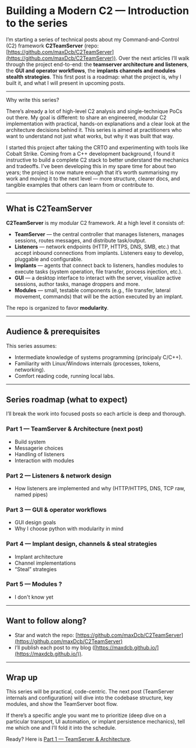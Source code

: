 # Building a Modern C2 — Introduction to the series

I’m starting a series of technical posts about my Command-and-Control (C2) framework **C2TeamServer** (repo: [https://github.com/maxDcb/C2TeamServer](https://github.com/maxDcb/C2TeamServer)). Over the next articles I’ll walk through the project end-to-end: the **teamserver architecture and listeners**, the **GUI and operator workflows**, the **implants channels and modules stealth strategies**. This first post is a roadmap: what the project is, why I built it, and what I will present in upcoming posts.

---

Why write this series?

There’s already a lot of high-level C2 analysis and single-technique PoCs out there. My goal is different: to share an engineered, modular C2 implementation with practical, hands-on explanations and a clear look at the architecture decisions behind it. This series is aimed at practitioners who want to understand not just what works, but why it was built that way.

I started this project after taking the CRTO and experimenting with tools like Cobalt Strike. Coming from a C++ development background, I found it instructive to build a complete C2 stack to better understand the mechanics and tradeoffs. I’ve been developing this in my spare time for about two years; the project is now mature enough that it’s worth summarising my work and moving it to the next level — more structure, clearer docs, and tangible examples that others can learn from or contribute to.

---

## What is **C2TeamServer** 

**C2TeamServer** is my modular C2 framework. At a high level it consists of:

* **TeamServer** — the central controller that manages listeners, manages sessions, routes messages, and distribute task/output.
* **Listeners** — network endpoints (HTTP, HTTPS, DNS, SMB, etc.) that accept inbound connections from implants. Listeners easy to develop, pluggable and configurable.
* **Implants** — agents that connect back to listeners, handles modules to execute tasks (system operation, file transfer, process injection, etc.).
* **GUI** — a desktop interface to interact with the server, visualize active sessions, author tasks, manage droppers and more.
* **Modules** — small, testable components (e.g., file transfer, lateral movement, commands) that will be the action executed by an implant.

The repo is organized to favor **modularity**.

---

## Audience & prerequisites

This series assumes:

* Intermediate knowledge of systems programming (principaly C/C++).
* Familiarity with Linux/Windows internals (processes, tokens, networking).
* Comfort reading code, running local labs.

---

## Series roadmap (what to expect)

I’ll break the work into focused posts so each article is deep and thorough.

### Part 1 — TeamServer & Architecture (next post)

* Build system
* Messagerie choices
* Handling of listeners
* Interaction with modules

### Part 2 — Listeners & network design

* How listeners are implemented and why (HTTP/HTTPS, DNS, TCP raw, named pipes)

### Part 3 — GUI & operator workflows

* GUI design goals
* Why I choose python with modularity in mind

### Part 4 — Implant design, channels & steal strategies

* Implant architecture
* Channel implementations
* “Steal” strategies

### Part 5 — Modules ?

* I don't know yet

---

## Want to follow along?

* Star and watch the repo: [https://github.com/maxDcb/C2TeamServer](https://github.com/maxDcb/C2TeamServer)
* I’ll publish each post to my blog ([https://maxdcb.github.io/](https://maxdcb.github.io/)).

---

## Wrap up

This series will be practical, code-centric. The next post (TeamServer internals and configuration) will dive into the codebase structure, key modules, and show the TeamServer boot flow.

If there’s a specific angle you want me to prioritize (deep dive on a particular transport, UI automation, or implant persistence mechanics), tell me which one and I’ll fold it into the schedule.

Ready? Here is [Part 1 — TeamServer & Architecture](./Part1TeamServerAndArchitecture.md).
